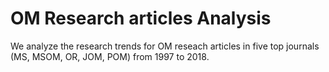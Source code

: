 # OM Research articles Analysis
We analyze the research trends for OM reseach articles in five top journals (MS, MSOM, OR, JOM, POM) from 1997 to 2018. 
